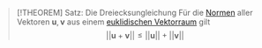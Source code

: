 > [!THEOREM] Satz: Die Dreiecksungleichung
> Für die [Normen](Kanonische%20Norm.md) aller Vektoren $\mathbf{u},\mathbf{v}$ aus einem [euklidischen Vektorraum](Abstraktes%20inneres%20Produkt.md) gilt
> $$||\mathbf{u}+\mathbf{v}||\le||\mathbf{u}||+||\mathbf{v}||$$
